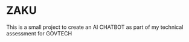 # ZAKU
This is a small project to create an AI CHATBOT as part of my technical assessment for GOVTECH
